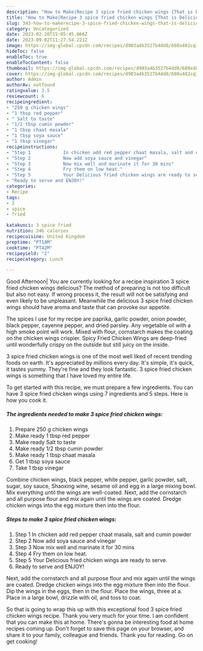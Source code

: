 ```yaml
---
description: "How to Make|Recipe 3 spice fried chicken wings {That is Delicious"
title: "How to Make|Recipe 3 spice fried chicken wings {That is Delicious"
slug: 343-how-to-makerecipe-3-spice-fried-chicken-wings-that-is-delicious
category: Uncategorized
date: 2023-02-20T15:05:45.066Z
date: 2023-09-02T11:27:54.221Z
image: https://img-global.cpcdn.com/recipes/d903a4b3527b4dd8/680x482cq70/3-spice-fried-chicken-wings-recipe-main-photo.jpg
hideToc: false
enableToc: true
enableTocContent: false
thumbnail: https://img-global.cpcdn.com/recipes/d903a4b3527b4dd8/680x482cq70/3-spice-fried-chicken-wings-recipe-main-photo.jpg
cover: https://img-global.cpcdn.com/recipes/d903a4b3527b4dd8/680x482cq70/3-spice-fried-chicken-wings-recipe-main-photo.jpg
author: Admin
authorAv: notfound
ratingvalue: 3.5
reviewcount: 6
recipeingredient:
- "250 g chicken wings"
- "1 tbsp red pepper"
- " Salt to taste"
- "1/2 tbsp cumin powder"
- "1 tbsp chaat masala"
- "1 tbsp soya sauce"
- "1 tbsp vinegar"
recipeinstructions:
- "Step 1            In chicken add red pepper chaat masala, salt and cumin powder"
- "Step 2            Now add soya sauce and vinegar"
- "Step 3            Now mix well and marinate it for 30 mins"
- "Step 4            Fry them on low heat."
- "Step 5            Your Delicious fried chicken wings are ready to serve."
- "Ready to serve and ENJOY!"
categories:
- Recipe
tags:
- 3
- spice
- fried

katakunci: 3 spice fried 
nutrition: 246 calories
recipecuisine: United Kingdom
preptime: "PT18M"
cooktime: "PT42M"
recipeyield: "2"
recipecategory: Lunch

---
```



Good Afternoon| You are currently looking for a recipe inspiration 3 spice fried chicken wings delicious? The method of preparing is not too difficult but also not easy. If wrong process it, the result will not be satisfying and even likely to be unpleasant. Meanwhile the delicious 3 spice fried chicken wings should have aroma and taste that can provoke our appetite.





The spices I use for my recipe are paprika, garlic powder, onion powder, black pepper, cayenne pepper, and dried parsley. Any vegetable oil with a high smoke point will work. Mixed with flour, cornstarch makes the coating on the chicken wings crispier. Spicy Fried Chicken Wings are deep-fried until wonderfully crispy on the outside but still juicy on the inside.

3 spice fried chicken wings is one of the most well liked of recent trending foods on earth. It's appreciated by millions every day. It's simple, it's quick, it tastes yummy. They're fine and they look fantastic. 3 spice fried chicken wings is something that I have loved my entire life.


To get started with this recipe, we must prepare a few ingredients. You can have 3 spice fried chicken wings using 7 ingredients and 5 steps. Here is how you cook it.

<!--inarticleads1-->

##### The ingredients needed to make 3 spice fried chicken wings:

1. Prepare 250 g chicken wings
1. Make ready 1 tbsp red pepper
1. Make ready  Salt to taste
1. Make ready 1/2 tbsp cumin powder
1. Make ready 1 tbsp chaat masala
1. Get 1 tbsp soya sauce
1. Take 1 tbsp vinegar


Combine chicken wings, black pepper, white pepper, garlic powder, salt, sugar, soy sauce, Shaoxing wine, sesame oil and egg in a large mixing bowl. Mix everything until the wings are well-coated. Next, add the cornstarch and all purpose flour and mix again until the wings are coated. Dredge chicken wings into the egg mixture then into the flour. 

<!--inarticleads2-->

##### Steps to make 3 spice fried chicken wings:

1. Step 1            In chicken add red pepper chaat masala, salt and cumin powder
1. Step 2            Now add soya sauce and vinegar
1. Step 3            Now mix well and marinate it for 30 mins
1. Step 4            Fry them on low heat.
1. Step 5            Your Delicious fried chicken wings are ready to serve.
1. Ready to serve and ENJOY!

Next, add the cornstarch and all purpose flour and mix again until the wings are coated. Dredge chicken wings into the egg mixture then into the flour. Dip the wings in the eggs, then in the flour. Place the wings, three at a. Place in a large bowl, drizzle with oil, and toss to coat. 

So that is going to wrap this up with this exceptional food 3 spice fried chicken wings recipe. Thank you very much for your time. I am confident that you can make this at home. There's gonna be interesting food at home recipes coming up. Don't forget to save this page on your browser, and share it to your family, colleague and friends. Thank you for reading. Go on get cooking!
